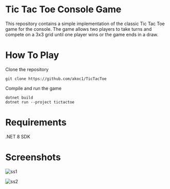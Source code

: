 # Tic Tac Toe Console Game
This repository contains a simple implementation of the classic Tic Tac Toe game for the console. The game allows two players to take turns and compete on a 3x3 grid until one player wins or the game ends in a draw.

# How To Play
Clone the repository
```
git clone https://github.com/akoc1/TicTacToe
```
Compile and run the game
```
dotnet build
dotnet run --project tictactoe
```

# Requirements
.NET 8 SDK

# Screenshots
![ss1](https://github.com/user-attachments/assets/40fbb628-20e5-4906-9cd8-8bd2c613811d)

![ss2](https://github.com/user-attachments/assets/6c184820-edbe-4f0b-a0ea-b25776085d23)
